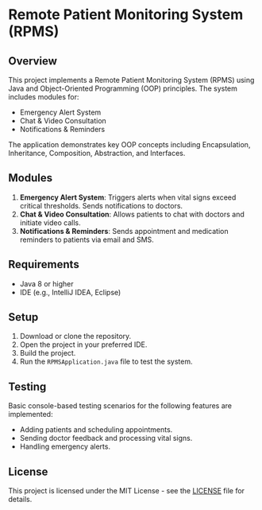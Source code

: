 # Remote Patient Monitoring System (RPMS)

## Overview
This project implements a Remote Patient Monitoring System (RPMS) using Java and Object-Oriented Programming (OOP) principles. The system includes modules for:
- Emergency Alert System
- Chat & Video Consultation
- Notifications & Reminders

The application demonstrates key OOP concepts including Encapsulation, Inheritance, Composition, Abstraction, and Interfaces.

## Modules
1. **Emergency Alert System**: Triggers alerts when vital signs exceed critical thresholds. Sends notifications to doctors.
2. **Chat & Video Consultation**: Allows patients to chat with doctors and initiate video calls.
3. **Notifications & Reminders**: Sends appointment and medication reminders to patients via email and SMS.

## Requirements
- Java 8 or higher
- IDE (e.g., IntelliJ IDEA, Eclipse)

## Setup
1. Download or clone the repository.
2. Open the project in your preferred IDE.
3. Build the project.
4. Run the `RPMSApplication.java` file to test the system.

## Testing
Basic console-based testing scenarios for the following features are implemented:
- Adding patients and scheduling appointments.
- Sending doctor feedback and processing vital signs.
- Handling emergency alerts.

## License
This project is licensed under the MIT License - see the [LICENSE](LICENSE) file for details.
